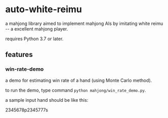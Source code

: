 # auto-white-reimu

a mahjong library aimed to implement mahjong AIs by imitating white reimu -- a excellent mahjong player.

requires Python 3.7 or later.

## features

### win-rate-demo

a demo for estimating win rate of a hand (using Monte Carlo method).



to run the demo, type command `python mahjong/win_rate_demo.py`.

a sample input hand should be like this:

2345678p2345777s




